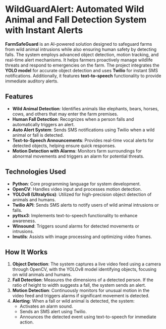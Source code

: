 # **WildGuardAlert: Automated Wild Animal and Fall Detection System with Instant Alerts**

**FarmSafeGuard** is an AI-powered solution designed to safeguard farms from wild animal intrusions while also ensuring human safety by detecting falls. The system employs advanced object detection, motion tracking, and real-time alert mechanisms. It helps farmers proactively manage wildlife threats and respond to emergencies on the farm. The project integrates the **YOLO model** for accurate object detection and uses **Twilio** for instant SMS notifications. Additionally, it features **text-to-speech** functionality to provide immediate auditory alerts.

## **Features**
- **Wild Animal Detection**: Identifies animals like elephants, bears, horses, cows, and others that may enter the farm premises.
- **Human Fall Detection**: Recognizes when a person falls and automatically triggers an alert.
- **Auto Alert System**: Sends SMS notifications using Twilio when a wild animal or fall is detected.
- **Text-to-Speech Announcements**: Provides real-time vocal alerts for detected objects, helping ensure quick responses.
- **Motion Detection with Alarms**: Monitors farm surroundings for abnormal movements and triggers an alarm for potential threats.

## **Technologies Used**
- **Python**: Core programming language for system development.
- **OpenCV**: Handles video input and processes motion detection.
- **YOLOv8 (Ultralytics)**: Utilized for high-precision object detection of animals and humans.
- **Twilio API**: Sends SMS alerts to notify users of wild animal intrusions or falls.
- **pyttsx3**: Implements text-to-speech functionality to enhance awareness.
- **Winsound**: Triggers sound alarms for detected movements or intrusions.
- **Imutils**: Assists with image processing and optimizing video frames.

## **How It Works**
1. **Object Detection**: The system captures a live video feed using a camera through OpenCV, with the YOLOv8 model identifying objects, focusing on wild animals and humans.
2. **Fall Detection**: Measures the dimensions of a detected person. If the ratio of height to width suggests a fall, the system sends an alert.
3. **Motion Detection**: Continuously monitors for unusual motion in the video feed and triggers alarms if significant movement is detected.
4. **Alerting**: When a fall or wild animal is detected, the system:
   - Activates an alarm sound.
   - Sends an SMS alert using Twilio.
   - Announces the detected event using text-to-speech for immediate action.
